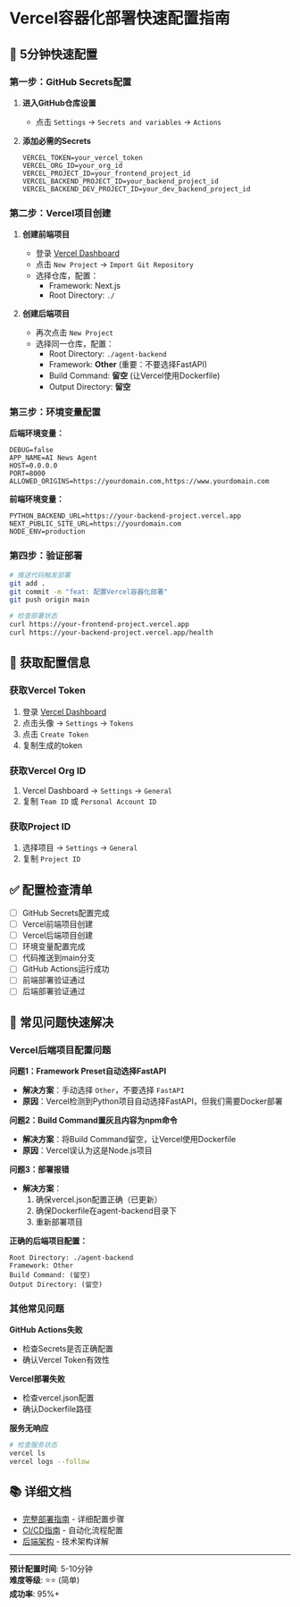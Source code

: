 # Vercel容器化部署快速配置指南

## 🚀 5分钟快速配置

### 第一步：GitHub Secrets配置

1. **进入GitHub仓库设置**
   - 点击 `Settings` → `Secrets and variables` → `Actions`

2. **添加必需的Secrets**
   ```
   VERCEL_TOKEN=your_vercel_token
   VERCEL_ORG_ID=your_org_id
   VERCEL_PROJECT_ID=your_frontend_project_id
   VERCEL_BACKEND_PROJECT_ID=your_backend_project_id
   VERCEL_BACKEND_DEV_PROJECT_ID=your_dev_backend_project_id
   ```

### 第二步：Vercel项目创建

1. **创建前端项目**
   - 登录 [Vercel Dashboard](https://vercel.com/dashboard)
   - 点击 `New Project` → `Import Git Repository`
   - 选择仓库，配置：
     - Framework: Next.js
     - Root Directory: `./`

2. **创建后端项目**
   - 再次点击 `New Project`
   - 选择同一仓库，配置：
     - Root Directory: `./agent-backend`
     - Framework: **Other** (重要：不要选择FastAPI)
     - Build Command: **留空** (让Vercel使用Dockerfile)
     - Output Directory: **留空**

### 第三步：环境变量配置

**后端环境变量：**

```
DEBUG=false
APP_NAME=AI News Agent
HOST=0.0.0.0
PORT=8000
ALLOWED_ORIGINS=https://yourdomain.com,https://www.yourdomain.com
```

**前端环境变量：**

```
PYTHON_BACKEND_URL=https://your-backend-project.vercel.app
NEXT_PUBLIC_SITE_URL=https://yourdomain.com
NODE_ENV=production
```

### 第四步：验证部署

```bash
# 推送代码触发部署
git add .
git commit -m "feat: 配置Vercel容器化部署"
git push origin main

# 检查部署状态
curl https://your-frontend-project.vercel.app
curl https://your-backend-project.vercel.app/health
```

## 🔧 获取配置信息

### 获取Vercel Token

1. 登录 [Vercel Dashboard](https://vercel.com/dashboard)
2. 点击头像 → `Settings` → `Tokens`
3. 点击 `Create Token`
4. 复制生成的token

### 获取Vercel Org ID

1. Vercel Dashboard → `Settings` → `General`
2. 复制 `Team ID` 或 `Personal Account ID`

### 获取Project ID

1. 选择项目 → `Settings` → `General`
2. 复制 `Project ID`

## ✅ 配置检查清单

- [ ] GitHub Secrets配置完成
- [ ] Vercel前端项目创建
- [ ] Vercel后端项目创建
- [ ] 环境变量配置完成
- [ ] 代码推送到main分支
- [ ] GitHub Actions运行成功
- [ ] 前端部署验证通过
- [ ] 后端部署验证通过

## 🚨 常见问题快速解决

### Vercel后端项目配置问题

**问题1：Framework Preset自动选择FastAPI**

- **解决方案**：手动选择 `Other`，不要选择 `FastAPI`
- **原因**：Vercel检测到Python项目自动选择FastAPI，但我们需要Docker部署

**问题2：Build Command置灰且内容为npm命令**

- **解决方案**：将Build Command留空，让Vercel使用Dockerfile
- **原因**：Vercel误认为这是Node.js项目

**问题3：部署报错**

- **解决方案**：
  1. 确保vercel.json配置正确（已更新）
  2. 确保Dockerfile在agent-backend目录下
  3. 重新部署项目

**正确的后端项目配置：**

```
Root Directory: ./agent-backend
Framework: Other
Build Command: (留空)
Output Directory: (留空)
```

### 其他常见问题

**GitHub Actions失败**

- 检查Secrets是否正确配置
- 确认Vercel Token有效性

**Vercel部署失败**

- 检查vercel.json配置
- 确认Dockerfile路径

**服务无响应**

```bash
# 检查服务状态
vercel ls
vercel logs --follow
```

## 📚 详细文档

- [完整部署指南](./deployment-guide.md) - 详细配置步骤
- [CI/CD指南](./cicd-guide.md) - 自动化流程配置
- [后端架构](./backend-setup.md) - 技术架构详解

---

**预计配置时间**: 5-10分钟  
**难度等级**: ⭐⭐ (简单)  
**成功率**: 95%+
